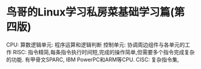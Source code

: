 # 鸟哥的Linux学习私房菜基础学习篇(第四版)
CPU:
算数逻辑单元: 程序运算和逻辑判断
控制单元: 协调周边组件与各单元的工作
RISC: 指令精简,每条指令执行时间短,完成的操作简单,但需要多个指令完成复杂的功能. 有甲骨文SPARC, IBM PowerPC和ARM等CPU.
CISC: 复杂指令集,
